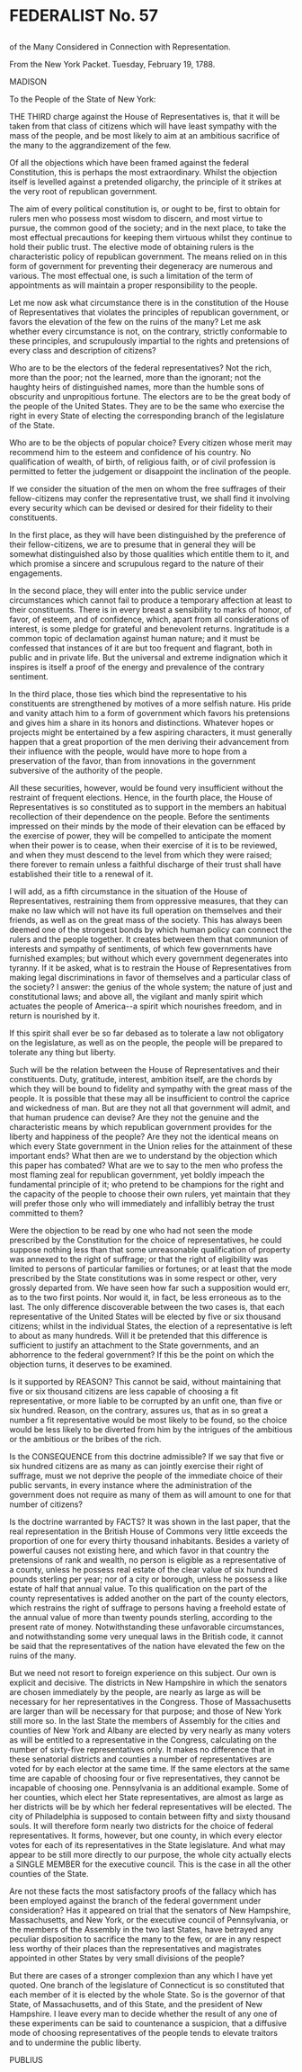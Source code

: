 # FEDERALIST No. 57
## 

of the Many Considered in Connection with Representation.

From the New York Packet. Tuesday, February 19, 1788.

MADISON

To the People of the State of New York:

THE THIRD charge against the House of Representatives is, that it will
be taken from that class of citizens which will have least sympathy
with the mass of the people, and be most likely to aim at an ambitious
sacrifice of the many to the aggrandizement of the few.

Of all the objections which have been framed against the federal
Constitution, this is perhaps the most extraordinary. Whilst the
objection itself is levelled against a pretended oligarchy, the
principle of it strikes at the very root of republican government.

The aim of every political constitution is, or ought to be, first to
obtain for rulers men who possess most wisdom to discern, and most
virtue to pursue, the common good of the society; and in the next place,
to take the most effectual precautions for keeping them virtuous whilst
they continue to hold their public trust. The elective mode of obtaining
rulers is the characteristic policy of republican government. The means
relied on in this form of government for preventing their degeneracy are
numerous and various. The most effectual one, is such a limitation of
the term of appointments as will maintain a proper responsibility to the
people.

Let me now ask what circumstance there is in the constitution of the
House of Representatives that violates the principles of republican
government, or favors the elevation of the few on the ruins of the many?
Let me ask whether every circumstance is not, on the contrary, strictly
conformable to these principles, and scrupulously impartial to the
rights and pretensions of every class and description of citizens?

Who are to be the electors of the federal representatives? Not the rich,
more than the poor; not the learned, more than the ignorant; not the
haughty heirs of distinguished names, more than the humble sons of
obscurity and unpropitious fortune. The electors are to be the great
body of the people of the United States. They are to be the same who
exercise the right in every State of electing the corresponding branch
of the legislature of the State.

Who are to be the objects of popular choice? Every citizen whose merit
may recommend him to the esteem and confidence of his country. No
qualification of wealth, of birth, of religious faith, or of civil
profession is permitted to fetter the judgement or disappoint the
inclination of the people.

If we consider the situation of the men on whom the free suffrages of
their fellow-citizens may confer the representative trust, we shall find
it involving every security which can be devised or desired for their
fidelity to their constituents.

In the first place, as they will have been distinguished by the
preference of their fellow-citizens, we are to presume that in general
they will be somewhat distinguished also by those qualities which
entitle them to it, and which promise a sincere and scrupulous regard to
the nature of their engagements.

In the second place, they will enter into the public service under
circumstances which cannot fail to produce a temporary affection at
least to their constituents. There is in every breast a sensibility to
marks of honor, of favor, of esteem, and of confidence, which, apart
from all considerations of interest, is some pledge for grateful and
benevolent returns. Ingratitude is a common topic of declamation against
human nature; and it must be confessed that instances of it are but
too frequent and flagrant, both in public and in private life. But the
universal and extreme indignation which it inspires is itself a proof of
the energy and prevalence of the contrary sentiment.

In the third place, those ties which bind the representative to his
constituents are strengthened by motives of a more selfish nature. His
pride and vanity attach him to a form of government which favors his
pretensions and gives him a share in its honors and distinctions.
Whatever hopes or projects might be entertained by a few aspiring
characters, it must generally happen that a great proportion of the men
deriving their advancement from their influence with the people,
would have more to hope from a preservation of the favor, than from
innovations in the government subversive of the authority of the people.

All these securities, however, would be found very insufficient without
the restraint of frequent elections. Hence, in the fourth place, the
House of Representatives is so constituted as to support in the members
an habitual recollection of their dependence on the people. Before the
sentiments impressed on their minds by the mode of their elevation
can be effaced by the exercise of power, they will be compelled to
anticipate the moment when their power is to cease, when their exercise
of it is to be reviewed, and when they must descend to the level from
which they were raised; there forever to remain unless a faithful
discharge of their trust shall have established their title to a renewal
of it.

I will add, as a fifth circumstance in the situation of the House of
Representatives, restraining them from oppressive measures, that they
can make no law which will not have its full operation on themselves
and their friends, as well as on the great mass of the society. This has
always been deemed one of the strongest bonds by which human policy can
connect the rulers and the people together. It creates between them
that communion of interests and sympathy of sentiments, of which few
governments have furnished examples; but without which every government
degenerates into tyranny. If it be asked, what is to restrain the
House of Representatives from making legal discriminations in favor of
themselves and a particular class of the society? I answer: the genius
of the whole system; the nature of just and constitutional laws; and
above all, the vigilant and manly spirit which actuates the people of
America--a spirit which nourishes freedom, and in return is nourished by
it.

If this spirit shall ever be so far debased as to tolerate a law not
obligatory on the legislature, as well as on the people, the people will
be prepared to tolerate any thing but liberty.

Such will be the relation between the House of Representatives and their
constituents. Duty, gratitude, interest, ambition itself, are the chords
by which they will be bound to fidelity and sympathy with the great
mass of the people. It is possible that these may all be insufficient
to control the caprice and wickedness of man. But are they not all that
government will admit, and that human prudence can devise? Are they not
the genuine and the characteristic means by which republican government
provides for the liberty and happiness of the people? Are they not the
identical means on which every State government in the Union relies for
the attainment of these important ends? What then are we to understand
by the objection which this paper has combated? What are we to say to
the men who profess the most flaming zeal for republican government,
yet boldly impeach the fundamental principle of it; who pretend to be
champions for the right and the capacity of the people to choose their
own rulers, yet maintain that they will prefer those only who will
immediately and infallibly betray the trust committed to them?

Were the objection to be read by one who had not seen the mode
prescribed by the Constitution for the choice of representatives, he
could suppose nothing less than that some unreasonable qualification
of property was annexed to the right of suffrage; or that the right of
eligibility was limited to persons of particular families or fortunes;
or at least that the mode prescribed by the State constitutions was in
some respect or other, very grossly departed from. We have seen how far
such a supposition would err, as to the two first points. Nor would
it, in fact, be less erroneous as to the last. The only difference
discoverable between the two cases is, that each representative of the
United States will be elected by five or six thousand citizens; whilst
in the individual States, the election of a representative is left to
about as many hundreds. Will it be pretended that this difference is
sufficient to justify an attachment to the State governments, and an
abhorrence to the federal government? If this be the point on which the
objection turns, it deserves to be examined.

Is it supported by REASON? This cannot be said, without maintaining
that five or six thousand citizens are less capable of choosing a fit
representative, or more liable to be corrupted by an unfit one, than
five or six hundred. Reason, on the contrary, assures us, that as in so
great a number a fit representative would be most likely to be found, so
the choice would be less likely to be diverted from him by the intrigues
of the ambitious or the ambitious or the bribes of the rich.

Is the CONSEQUENCE from this doctrine admissible? If we say that five or
six hundred citizens are as many as can jointly exercise their right
of suffrage, must we not deprive the people of the immediate choice of
their public servants, in every instance where the administration of the
government does not require as many of them as will amount to one for
that number of citizens?

Is the doctrine warranted by FACTS? It was shown in the last paper,
that the real representation in the British House of Commons very little
exceeds the proportion of one for every thirty thousand inhabitants.
Besides a variety of powerful causes not existing here, and which
favor in that country the pretensions of rank and wealth, no person is
eligible as a representative of a county, unless he possess real estate
of the clear value of six hundred pounds sterling per year; nor of a
city or borough, unless he possess a like estate of half that annual
value. To this qualification on the part of the county representatives
is added another on the part of the county electors, which restrains
the right of suffrage to persons having a freehold estate of the annual
value of more than twenty pounds sterling, according to the present
rate of money. Notwithstanding these unfavorable circumstances, and
notwithstanding some very unequal laws in the British code, it cannot be
said that the representatives of the nation have elevated the few on the
ruins of the many.

But we need not resort to foreign experience on this subject. Our own
is explicit and decisive. The districts in New Hampshire in which the
senators are chosen immediately by the people, are nearly as large as
will be necessary for her representatives in the Congress. Those of
Massachusetts are larger than will be necessary for that purpose;
and those of New York still more so. In the last State the members of
Assembly for the cities and counties of New York and Albany are elected
by very nearly as many voters as will be entitled to a representative
in the Congress, calculating on the number of sixty-five representatives
only. It makes no difference that in these senatorial districts and
counties a number of representatives are voted for by each elector at
the same time. If the same electors at the same time are capable of
choosing four or five representatives, they cannot be incapable of
choosing one. Pennsylvania is an additional example. Some of her
counties, which elect her State representatives, are almost as large
as her districts will be by which her federal representatives will be
elected. The city of Philadelphia is supposed to contain between fifty
and sixty thousand souls. It will therefore form nearly two districts
for the choice of federal representatives. It forms, however, but one
county, in which every elector votes for each of its representatives in
the State legislature. And what may appear to be still more directly
to our purpose, the whole city actually elects a SINGLE MEMBER for the
executive council. This is the case in all the other counties of the
State.

Are not these facts the most satisfactory proofs of the fallacy which
has been employed against the branch of the federal government under
consideration? Has it appeared on trial that the senators of New
Hampshire, Massachusetts, and New York, or the executive council of
Pennsylvania, or the members of the Assembly in the two last States,
have betrayed any peculiar disposition to sacrifice the many to the
few, or are in any respect less worthy of their places than the
representatives and magistrates appointed in other States by very small
divisions of the people?

But there are cases of a stronger complexion than any which I have yet
quoted. One branch of the legislature of Connecticut is so constituted
that each member of it is elected by the whole State. So is the governor
of that State, of Massachusetts, and of this State, and the president of
New Hampshire. I leave every man to decide whether the result of any
one of these experiments can be said to countenance a suspicion, that
a diffusive mode of choosing representatives of the people tends to
elevate traitors and to undermine the public liberty.

PUBLIUS




